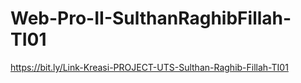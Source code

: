 # Web-Pro-II-SulthanRaghibFillah-TI01

https://bit.ly/Link-Kreasi-PROJECT-UTS-Sulthan-Raghib-Fillah-TI01
